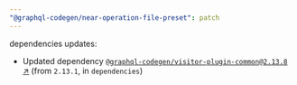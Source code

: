 ```yaml
---
"@graphql-codegen/near-operation-file-preset": patch
---
```

dependencies updates:
  - Updated dependency [`@graphql-codegen/visitor-plugin-common@2.13.8` ↗︎](https://www.npmjs.com/package/@graphql-codegen/visitor-plugin-common/v/2.13.8) (from `2.13.1`, in `dependencies`)
